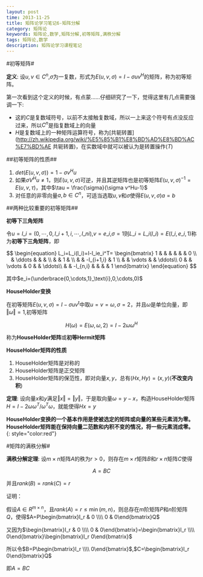 ```yaml
---
layout: post
time: 2013-11-25
title: 矩阵论学习笔记6-矩阵分解
category: 矩阵论
keywords: 矩阵论,数学,矩阵分解,初等矩阵,满秩分解
tags: 矩阵论,数学
description: 矩阵论学习课程笔记
---
```



#初等矩阵#

**定义**: 设$u,v\in C^n$,$\sigma$为一复数，形式为$E(u,v,\sigma)=I-\sigma uv^H$的矩阵，称为初等矩阵。

第一次看到这个定义的时候，有点蒙……仔细研究了一下，觉得这里有几点需要强调一下:

- 这的$C$是复数域符号，以前不太接触复数域，所以一上来这个符号有点没反应过来，所以$C^n$是指复数域上的向量
- $H$是复数域上的一种矩阵运算符号，称为[共轭转置](http://zh.wikipedia.org/wiki/%E5%85%B1%E8%BD%AD%E8%BD%AC%E7%BD%AE 共轭转置)，在实数域中就可以被认为是转置操作($T$)

##初等矩阵的性质##

1. $det(E(u,v,\sigma))=1-\sigma v^Hu$
2. 如果$\sigma V^Hu\neq 1$，则$E(u,v,\sigma)$可逆，并且其逆矩阵也是初等矩阵$E(u,v,\sigma)^{-1}=E(u,v,\tau)$，其中$\tau = \frac{\sigma}{\sigma v^Hu-1}$
3. 对任意的非零向量$a,b\in C^n$，可适当选取$u,v$和$\sigma$使得$E(u,v,\sigma)a=b$

##两种比较重要的初等矩阵##

**初等下三角矩阵**

令$u=l\_i=(0,\cdots,0,l\_{i+1,i},\cdots,l\_{ni})$,$v=e\_i$,$\sigma=1$则$L\_i=L\_i(l\_i)=E(l\_i,e\_i,1)$称为**初等下三角矩阵**，即

$$
\begin{equation}
L_i=L_i(l_i)=I-l_ie_i^T=
\begin{bmatrix}
1 & & &  & & & 0 \\
& \ddots & & & \\
& & 1 & \\
& & -l_{i+1,i} & 1 \\
& & \vdots & & \ddots\\
0 & & \vdots & 0 & & \ddots\\
& &  -l_{n,i} & & & & 1
\end{bmatrix}
\end{equation}
$$

其中$e_i=(\underbrace{0,\cdots,1}_\text{i},0,\cdots,0)$

**HouseHolder变换**

在初等矩阵$E(u,v,\sigma)=I-\sigma uv^t$中取$u=v=\omega,\sigma=2$，并且$\omega$是单位向量，即$\Vert\omega\Vert=1$,初等矩阵

$$
\begin{equation}
H(\omega)=E(\omega,\omega,2)=I-2\omega\omega^H
\end{equation}
$$

称为**HouseHolder矩阵**或**初等Hermit矩阵**

**HouseHolder矩阵的性质**

1. HouseHolder矩阵是对称的
2. HouseHolder矩阵是正交矩阵
3. HouseHolder矩阵的保范性，即对向量$x,y$，总有$(Hx,Hy)=(x,y)$(**不改变内积**)

**定理**: 设向量$x$和$y$满足$\Vert x\Vert=\Vert y\Vert$，于是取向量$\omega=y-x$，构造HouseHolder矩阵$H=I-2\omega\omega^T/\omega^T\omega$，就能使得$Hx=y$

**HouseHolder变换的一个基本作用是使被选定的矩阵或向量的某些元素消为零。HouseHolder矩阵能在保持向量二范数和内积不变的情况，将一些元素消成零。**{: style="color:red"}

#矩阵的满秩分解#

**满秩分解定理**: 设$m\times n$矩阵$A$的秩为$r>0$，则存在$m\times r$矩阵$B$和$r\times n$矩阵$C$使得

$$
\begin{equation}
A=BC
\end{equation}
$$

并且$rank(B)=rank(C)=r$

证明：

假设$A\in R^{m\times n}$，且$rank(A)=r\le\min(m,n)$，则总存在$m$阶矩阵$P$和$n$阶矩阵$Q$，使得$A=P\begin{bmatrix}I_r & 0 \\\\ 0 & 0\end{bmatrix}Q$

又因为$\begin{bmatrix}I_r & 0 \\\\ 0 & 0\end{bmatrix}=\begin{bmatrix}I_r \\\\ 0\end{bmatrix}\begin{bmatrix}I_r  0\end{bmatrix}$

所以令$B=P\begin{bmatrix}I_r \\\\ 0\end{bmatrix}$,$C=\begin{bmatrix}I_r  0\end{bmatrix}Q$

即$A=BC$
